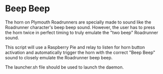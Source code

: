 # Beep Beep

The horn on Plymouth Roadrunners are specially made to sound like the Roadrunner character's beep beep sound. However, the user has to press the horn twice in perfect timing to truly emulate the "two beep" Roadrunner sound.

This script will use a Raspberry Pie and relay to listen for horn button activation and automatically trigger the horn with the correct "Beep Beep" sound to closely emulate the Roadrunner beep beep.

The launcher.sh file should be used to launch the daemon.
